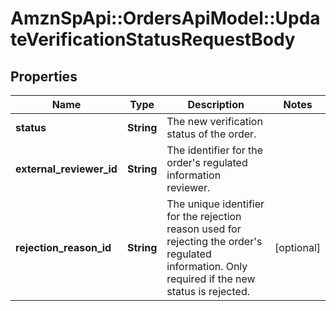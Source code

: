 # AmznSpApi::OrdersApiModel::UpdateVerificationStatusRequestBody

## Properties
Name | Type | Description | Notes
------------ | ------------- | ------------- | -------------
**status** | **String** | The new verification status of the order. | 
**external_reviewer_id** | **String** | The identifier for the order&#x27;s regulated information reviewer. | 
**rejection_reason_id** | **String** | The unique identifier for the rejection reason used for rejecting the order&#x27;s regulated information. Only required if the new status is rejected. | [optional] 

